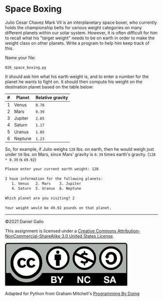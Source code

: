 # Space Boxing

Julio Cesar Chavez Mark VII is an interplanetary space boxer,
who currently holds the championship belts for various weight
categories on many different planets within our solar system.
However, it is often difficult for him to recall what his "target weight" needs to be on earth in order to make the weight class on other planets. Write a program to help him keep track of this.

Name your file:

`026_space_boxing.py`

It should ask him what his earth weight is, and to enter a number for the planet he wants to fight on. It should then compute his weight on the destination planet based on the table below:

| # | Planet | Relative gravity |
| - | - | - |
| 1 | Venus | `0.78` |
| 2 | Mars | `0.39` |
| 3 | Jupiter | `2.65` |
| 4 | Saturn | `1.17` |
| 5 | Uranus | `1.05` |
| 6 | Neptune | `1.23` |

So, for example, if Julio weighs `128` lbs. on earth, then he would weigh just under `50` lbs. on Mars, since Mars' gravity is `0.39` times earth's gravity. (`128 * 0.39` is `49.92`)

```
Please enter your current earth weight: 128

I have information for the following planets:
   1. Venus   2. Mars    3. Jupiter
   4. Saturn  5. Uranus  6. Neptune

Which planet are you visiting? 2

Your weight would be 49.92 pounds on that planet.

```
---


©2021 Daniel Gallo

This assignment is licensed under a
[Creative Commons Attribution-NonCommercial-ShareAlike 3.0 United States License](https://creativecommons.org/licenses/by-nc-sa/3.0/us/deed.en_US).  

![Creative Commons License](images/by-nc-sa.png)

Adapted for Python from Graham Mitchell's [Programming By Doing](https://programmingbydoing.com/)
